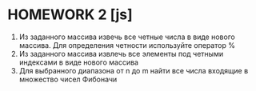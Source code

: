 # HOMEWORK 2 [js]
1. Из заданного массива извечь все четные числа в виде нового массива. Для определения четности используйте оператор % <br>
2.  Из заданного массива извлечь все элементы под четными индексами в виде нового массива <br>
3. Для выбранного диапазона от n до m найти все числа входящие в множество чисел Фибоначи <br>
